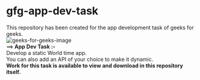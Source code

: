 # gfg-app-dev-task
This repository has been created for the app development task of geeks for geeks.<br>
![geeks-for-geeks-image](https://user-images.githubusercontent.com/68727041/167247469-11c489f9-f7c6-4ab6-8668-5c6a5a110fb0.png)
<br>
==><strong> App Dev Task :- </strong><br>
Develop a static World time app. <br>You can also add an API of your choice to make it dynamic.<br>
<strong>Work for this task is available to view and download in this repository itself.</strong>

